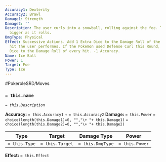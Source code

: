 ```yaml
---
Accuracy1: Dexterity
Accuracy2: Brawl
Damage1: Strength
Damage2: ''
Description: The user curls into a snowball, rolling against the foe. The ball grows
  bigger as it rolls.
DmgType: Physical
Effect: Successive Actions. Add 1 Extra Dice to the Damage Roll of the last Ice Ball
  hit the user performes. If the Pokemon used Defense Curl this Round, add 1 Extra
  Dice to the Damage Roll of every hit. -1 Accuracy.
Name: Ice Ball
Power: 1
Target: Foe
Type: Ice
---
```


#PokeroleSRD/Moves

### `= this.name` 
*`= this.Description`*

**Accuracy:** `= this.Accuracy1` + `= this.Accuracy2`
**Damage:** `= this.Power` `= choice(length(this.Damage1)=0, "","\+ "+ this.Damage1)` `= choice(length(this.Damage2)=0, "","\+ "+ this.Damage2)`

| Type          | Target          | Damage Type          | Power          |
| ------------- | --------------- | ---------------- | -------------- |
| `= this.Type` | `= this.Target` | `= this.DmgType` | `= this.Power` | 

**Effect:** `= this.Effect`